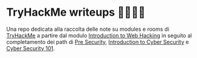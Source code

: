# TryHackMe writeups 🤌🇮🇹🍝
Una repo dedicata alla raccolta delle note su modules e rooms di [TryHackMe](https://tryhackme.com/) a partire dal modulo [Introduction to Web Hacking](https://tryhackme.com/module/intro-to-web-hacking) in seguito al completamento dei path di [Pre Security](https://tryhackme.com/path/outline/presecurity), [Introduction to Cyber Security](https://tryhackme.com/path/outline/introtocyber) e [Cyber Security 101](https://tryhackme.com/path/outline/cybersecurity101).
